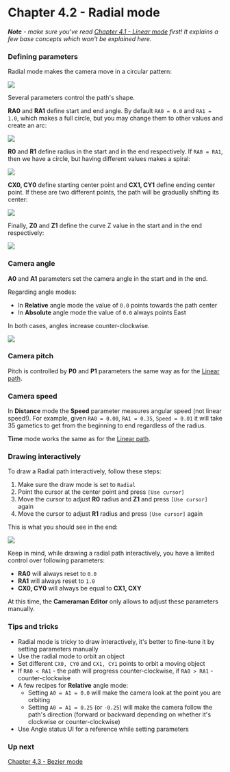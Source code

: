 # Chapter 4.2 - Radial mode

_**Note** - make sure you've read [Chapter 4.1 - Linear mode](ch04.01.linear.md) first! It explains a few base concepts which won't be explained here._

### Defining parameters

Radial mode makes the camera move in a circular pattern:

![](img/cman-radial-simple.png)

Several parameters control the path's shape.

**RA0** and **RA1** define start and end angle. By default `RA0 = 0.0` and `RA1 = 1.0`, which makes a full circle, 
but you may change them to other values and create an arc:

![](img/cman-radial-arc.png)

**R0** and **R1** define radius in the start and in the end respectively. If `RA0 = RA1`, then we have a circle, but having different values makes a spiral:

![](img/cman-radial-spiral.png)

**CX0, CY0** define starting center point and **CX1, CY1** define ending center point. 
If these are two different points, the path will be gradually shifting its center:

![](img/cman-radial-movingcenter.png)

Finally, **Z0** and **Z1** define the curve Z value in the start and in the end respectively:

![](img/cman-radial-z.png)

### Camera angle

**A0** and **A1** parameters set the camera angle in the start and in the end.

Regarding angle modes:
- In **Relative** angle mode the value of `0.0` points towards the path center
- In **Absolute** angle mode the value of `0.0` always points East

In both cases, angles increase counter-clockwise.

![](img/cman-radial-anglemodes.png)

### Camera pitch

Pitch is controlled by **P0** and **P1** parameters the same way as for the [Linear path](ch04.01.linear.md).

### Camera speed

In **Distance** mode the **Speed** parameter measures angular speed (not linear speed!).
For example, given `RA0 = 0.00`, `RA1 = 0.35`, `Speed = 0.01` it will take 35 gametics to get from the beginning to end regardless of the radius.

**Time** mode works the same as for the [Linear path](ch04.01.linear.md).

### Drawing interactively

To draw a Radial path interactively, follow these steps:
1. Make sure the draw mode is set to `Radial`
2. Point the cursor at the center point and press `[Use cursor]`
3. Move the cursor to adjust **R0** radius and **Z1** and press `[Use cursor]` again
4. Move the cursor to adjust **R1** radius and press `[Use cursor]` again

This is what you should see in the end:

![](img/cman-radial-example.png)

Keep in mind, while drawing a radial path interactively, you have a limited control over following parameters:
- **RA0** will always reset to `0.0`
- **RA1** will always reset to `1.0`
- **CX0, CY0** will always be equal to **CX1, CXY**

At this time, the **Cameraman Editor** only allows to adjust these parameters manually.

### Tips and tricks

- Radial mode is tricky to draw interactively, it's better to fine-tune it by setting parameters manually
- Use the radial mode to orbit an object
- Set different `CX0, CY0` and `CX1, CY1` points to orbit a moving object
- If `RA0 < RA1` - the path will progress counter-clockwise, if `RA0 > RA1` - counter-clockwise
- A few recipes for **Relative** angle mode:
    - Setting `A0 = A1 = 0.0` will make the camera look at the point you are orbiting
    - Setting `A0 = A1 = 0.25` (or `-0.25`) will make the camera follow the path's direction (forward or backward depending on whether it's clockwise or counter-clockwise)
- Use Angle status UI for a reference while setting parameters

### Up next

[Chapter 4.3 - Bezier mode](ch04.03.bezier.md)
